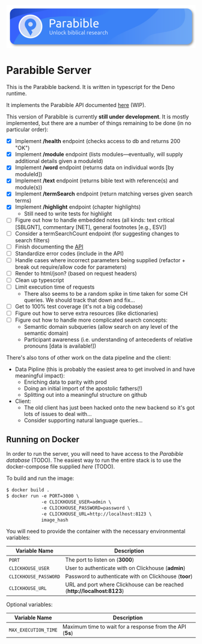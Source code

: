 ![Parabible header image](./header.png)

# Parabible Server

This is the Parabible backend. It is written in typescript for the Deno runtime.

It implements the Parabible API documented [here](https://github.com/parabible/parabible-server-2/wiki) (WIP).

This version of Parabible is currently **still under development**. It is mostly implemented, but there are a number of things remaining to be done (in no particular order):

 - [X] Implement **/health** endpoint (checks access to db and returns 200 "OK")
 - [X] Implement **/module** endpoint (lists modules—eventually, will supply additional details given a moduleId)
 - [X] Implement **/word** endpoint (returns data on individual words [by moduleId])
 - [X] Implement **/text** endpoint (returns bible text with reference(s) and module(s))
 - [X] Implement **/termSearch** endpoint (return matching verses given search terms)
 - [X] Implement **/highlight** endpoint (chapter highlights)
   - Still need to write tests for highlight
 - [ ] Figure out how to handle embedded notes (all kinds: text critical [SBLGNT], commentary [NET], general footnotes [e.g., ESV])
 - [ ] Consider a termSearchCount endpoint (for suggesting changes to search filters)
 - [ ] Finish documenting the [API](https://github.com/parabible/parabible-server-2/wiki)
 - [ ] Standardize error codes (include in the API)
 - [ ] Handle cases where incorrect parameters being supplied (refactor + break out require/allow code for parameters)
 - [ ] Render to html/json? (based on request headers)
 - [ ] Clean up typescript
 - [ ] Limit execution time of requests
    - There also seems to be a random spike in time taken for some CH queries. We should track that down and fix...
 - [ ] Get to 100% test coverage (it's not a big codebase)
 - [ ] Figure out how to serve extra resources (like dictionaries)
 - [ ] Figure out how to handle more complicated search concepts:
    - Semantic domain subqueries (allow search on any level of the semantic domain)
    - Participant awareness (i.e. understanding of antecedents of relative pronouns [data is available!])
 
There's also tons of other work on the data pipeline and the client:
 - Data Pipline (this is probably the easiest area to get involved in and have meaningful impact):
   - Enriching data to parity with prod
   - Doing an initial import of the apostolic fathers(!)
   - Splitting out into a meaningful structure on github
 - Client:
   - The old client has just been hacked onto the new backend so it's got lots of issues to deal with...
   - Consider supporting natural language queries...

## Running on Docker

In order to run the server, you will need to have access to the *Parabible database* (TODO). The easiest way to run the entire stack is to use the docker-compose file supplied *here* (TODO).

To build and run the image:

```
$ docker build .
$ docker run -e PORT=3000 \
             -e CLICKHOUSE_USER=admin \
             -e CLICKHOUSE_PASSWORD=password \
             -e CLICKHOUSE_URL=http://localhost:8123 \
             image_hash
```

You will need to provide the container with the necessary environmental variables:

| Variable Name | Description |
|---------------|-------------|
| `PORT` | The port to listen on (**3000**) |
| `CLICKHOUSE_USER` | User to authenticate with on Clickhouse (**admin**) |
| `CLICKHOUSE_PASSWORD` | Password to authenticate with on Clickhouse (**toor**) |
| `CLICKHOUSE_URL` | URL and port where Clickhouse can be reached (**http://localhost:8123**) |

Optional variables:

| Variable Name | Description |
|---------------|-------------|
| `MAX_EXECUTION_TIME` | Maximum time to wait for a response from the API (**5s**) |
